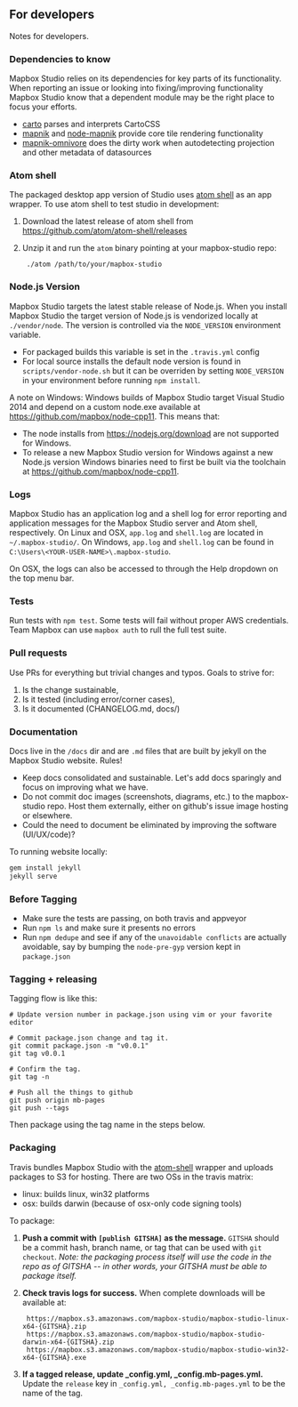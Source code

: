 For developers
--------------
Notes for developers.

### Dependencies to know

Mapbox Studio relies on its dependencies for key parts of its functionality. When reporting an issue or looking into fixing/improving functionality Mapbox Studio know that a dependent module may be the right place to focus your efforts.

- [carto](https://github.com/mapbox/carto) parses and interprets CartoCSS
- [mapnik](https://github.com/mapnik/mapnik) and [node-mapnik](https://github.com/mapnik/node-mapnik) provide core tile rendering functionality
- [mapnik-omnivore](https://github.com/mapbox/mapnik-omnivore) does the dirty work when autodetecting projection and other metadata of datasources

### Atom shell

The packaged desktop app version of Studio uses [atom shell](https://github.com/atom/atom-shell) as an app wrapper. To use atom shell to test studio in development:

1. Download the latest release of atom shell from https://github.com/atom/atom-shell/releases
2. Unzip it and run the `atom` binary pointing at your mapbox-studio repo:

        ./atom /path/to/your/mapbox-studio

### Node.js Version

Mapbox Studio targets the latest stable release of Node.js. When you install Mapbox Studio the target version of Node.js is vendorized locally at `./vendor/node`. The version is controlled via the `NODE_VERSION` environment variable.

 - For packaged builds this variable is set in the `.travis.yml` config
 - For local source installs the default node version is found in `scripts/vendor-node.sh` but it can be overriden by setting `NODE_VERSION` in your environment before running `npm install`.

A note on Windows: Windows builds of Mapbox Studio target Visual Studio 2014 and depend on a custom node.exe available at https://github.com/mapbox/node-cpp11. This means that:

 - The node installs from https://nodejs.org/download are not supported for Windows.
 - To release a new Mapbox Studio version for Windows against a new Node.js version Windows binaries need to first be built via the toolchain at https://github.com/mapbox/node-cpp11.

### Logs

Mapbox Studio has an application log and a shell log for error reporting and application messages for the Mapbox Studio server and Atom shell, respectively. On Linux and OSX, `app.log` and `shell.log` are located in `~/.mapbox-studio/`. On Windows, `app.log` and `shell.log` can be found in `C:\Users\<YOUR-USER-NAME>\.mapbox-studio`.

On OSX, the logs can also be accessed to through the Help dropdown on the top menu bar.

### Tests

Run tests with `npm test`. Some tests will fail without proper AWS credentials. Team Mapbox
can use `mapbox auth` to rull the full test suite.

### Pull requests

Use PRs for everything but trivial changes and typos. Goals to strive for:

1. Is the change sustainable,
2. Is it tested (including error/corner cases),
3. Is it documented (CHANGELOG.md, docs/)

### Documentation

Docs live in the `/docs` dir and are `.md` files that are built by jekyll on the Mapbox Studio website. Rules!

- Keep docs consolidated and sustainable. Let's add docs sparingly and focus on improving what we have.
- Do not commit doc images (screenshots, diagrams, etc.) to the mapbox-studio repo. Host them externally, either on github's issue image hosting or elsewhere.
- Could the need to document be eliminated by improving the software (UI/UX/code)?

To running website locally:

```sh
gem install jekyll
jekyll serve
```

### Before Tagging

 - Make sure the tests are passing, on both travis and appveyor
 - Run `npm ls` and make sure it presents no errors
 - Run `npm dedupe` and see if any of the `unavoidable conflicts` are actually avoidable, say by bumping the `node-pre-gyp` version kept in `package.json`

### Tagging + releasing

Tagging flow is like this:

    # Update version number in package.json using vim or your favorite editor

    # Commit package.json change and tag it.
    git commit package.json -m "v0.0.1"
    git tag v0.0.1

    # Confirm the tag.
    git tag -n

    # Push all the things to github
    git push origin mb-pages
    git push --tags

Then package using the tag name in the steps below.

### Packaging

Travis bundles Mapbox Studio with the [atom-shell](https://github.com/atom/atom-shell) wrapper and uploads packages to S3 for hosting. There are two OSs in the travis matrix:

- linux: builds linux, win32 platforms
- osx: builds darwin (because of osx-only code signing tools)

To package:

1. **Push a commit with `[publish GITSHA]` as the message.** `GITSHA` should be a commit hash, branch name, or tag that can be used with `git checkout`. *Note: the packaging process itself will use the code in the repo as of GITSHA -- in other words, your GITSHA must be able to package itself.*
2. **Check travis logs for success.** When complete downloads will be available at:

        https://mapbox.s3.amazonaws.com/mapbox-studio/mapbox-studio-linux-x64-{GITSHA}.zip
        https://mapbox.s3.amazonaws.com/mapbox-studio/mapbox-studio-darwin-x64-{GITSHA}.zip
        https://mapbox.s3.amazonaws.com/mapbox-studio/mapbox-studio-win32-x64-{GITSHA}.exe

3. **If a tagged release, update _config.yml, _config.mb-pages.yml.** Update the `release` key in `_config.yml, _config.mb-pages.yml` to be the name of the tag.
